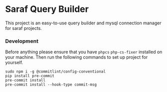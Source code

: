 # Saraf Query Builder

This project is an easy-to-use query builder and mysql connection manager for saraf projects.

### Development

Before anything please ensure that you have `phpcs` `php-cs-fixer` installed on your machine. Then run the following
commands to set up project for yourself.

```console
sudo npm i -g @commitlint/config-conventional
pip install pre-commit
pre-commit install
pre-commit install --hook-type commit-msg
```
